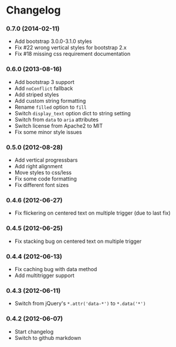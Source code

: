# Changelog

### 0.7.0 (2014-02-11)

* Add bootstrap 3.0.0-3.1.0 styles
* Fix #22 wrong vertical styles for bootstrap 2.x
* Fix #18 missing css requirement documentation

### 0.6.0 (2013-08-16)

* Add bootstrap 3 support
* Add `noConflict` fallback
* Add striped styles
* Add custom string formatting
* Rename `filled` option to `fill`
* Switch `display_text` option dict to string setting
* Switch from `data` to `aria` attributes
* Switch license from Apache2 to MIT
* Fix some minor style issues

### 0.5.0 (2012-08-28)

* Add vertical progressbars
* Add right alignment
* Move styles to css/less
* Fix some code formatting
* Fix different font sizes

### 0.4.6 (2012-06-27)

* Fix flickering on centered text on multiple trigger (due to last fix)

### 0.4.5 (2012-06-25)

* Fix stacking bug on centered text on multiple trigger

### 0.4.4 (2012-06-13)

* Fix caching bug with data method
* Add multitrigger support

### 0.4.3 (2012-06-11)

* Switch from jQuery's `*.attr('data-*')` to `*.data('*')`

### 0.4.2 (2012-06-07)

* Start changelog
* Switch to github markdown
